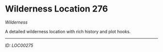 # Wilderness Location 276

*Wilderness*

A detailed wilderness location with rich history and plot hooks.

---
*ID: LOC00275*